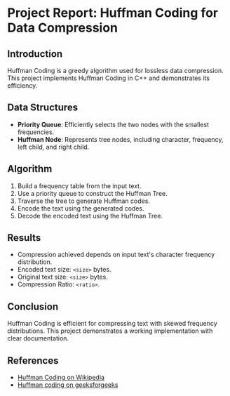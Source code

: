 # Project Report: Huffman Coding for Data Compression

## Introduction
Huffman Coding is a greedy algorithm used for lossless data compression. This project implements Huffman Coding in C++ and demonstrates its efficiency.

## Data Structures
- **Priority Queue**: Efficiently selects the two nodes with the smallest frequencies.
- **Huffman Node**: Represents tree nodes, including character, frequency, left child, and right child.

## Algorithm
1. Build a frequency table from the input text.
2. Use a priority queue to construct the Huffman Tree.
3. Traverse the tree to generate Huffman codes.
4. Encode the text using the generated codes.
5. Decode the encoded text using the Huffman Tree.

## Results
- Compression achieved depends on input text's character frequency distribution.
- Encoded text size: `<size>` bytes.
- Original text size: `<size>` bytes.
- Compression Ratio: `<ratio>`.

## Conclusion
Huffman Coding is efficient for compressing text with skewed frequency distributions. This project demonstrates a working implementation with clear documentation.

## References
- [Huffman Coding on Wikipedia](https://en.wikipedia.org/wiki/Huffman_coding)
- [Huffman coding on geeksforgeeks](https://www.geeksforgeeks.org/huffman-coding-greedy-algo-3/)
